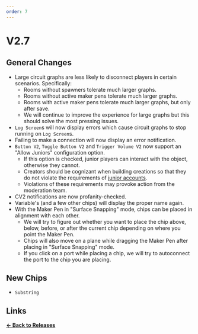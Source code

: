 ```yaml
---
order: 7
---
```


# V2.7

## General Changes

* Large circuit graphs are less likely to disconnect players in certain scenarios. Specifically:
    * Rooms without spawners tolerate much larger graphs.
    * Rooms without active maker pens tolerate much larger graphs.
    * Rooms with active maker pens tolerate much larger graphs, but only after save.
    * We will continue to improve the experience for large graphs but this should solve the most pressing issues.
* `Log Screen`s will now display errors which cause circuit graphs to stop running on `Log Screen`s.
* Failing to make a connection will now display an error notification.
* `Button V2`, `Toggle Button V2` and `Trigger Volume V2` now support an "Allow Juniors" configuration option.
    * If this option is checked, junior players can interact with the object, otherwise they cannot.
    * Creators should be cognizant when building creations so that they do not violate the requirements of [junior accounts](https://recroom.happyfox.com/kb/article/19-junior-accounts/).
    * Violations of these requirements may provoke action from the moderation team.
* CV2 notifications are now profanity-checked.
* Variable's (and a few other chips) will display the proper name again.
* With the Maker Pen in "Surface Snapping" mode, chips can be placed in alignment with each other.
    * We will try to figure out whether you want to place the chip above, below, before, or after the current chip depending on where you point the Maker Pen.
    * Chips will also move on a plane while dragging the Maker Pen after placing in "Surface Snapping" mode.
    * If you click on a port while placing a chip, we will try to autoconnect the port to the chip you are placing.

## New Chips

* `Substring`

## Links

**[<- Back to Releases](../)**
